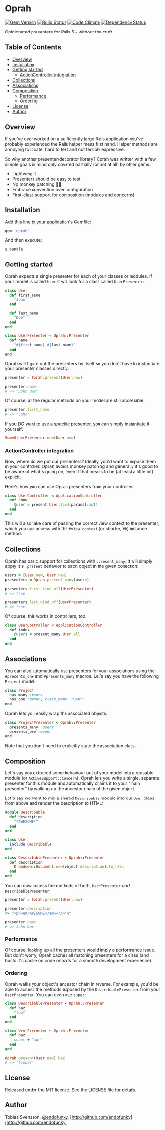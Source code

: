 # Oprah

[![Gem Version](https://badge.fury.io/rb/oprah.svg)](https://badge.fury.io/rb/oprah)
[![Build Status](https://travis-ci.org/endofunky/oprah.svg)](https://travis-ci.org/endofunky/oprah)
[![Code Climate](https://codeclimate.com/github/endofunky/oprah.svg)](https://codeclimate.com/github/endofunky/oprah)
[![Dependency Status](https://gemnasium.com/badges/github.com/endofunky/oprah.svg)](https://gemnasium.com/github.com/endofunky/oprah)

Opinionated presenters for Rails 5 - without the cruft.

## Table of Contents

* [Overview](#overview)
* [Installation](#installation)
* [Getting started](#getting-started)
  + [ActionController integration](#actioncontroller-integration)
* [Collections](#collections)
* [Associations](#associations)
* [Composition](#composition)
  + [Performance](#performance)
  + [Ordering](#ordering)
* [License](#license)
* [Author](#author)

## Overview

If you've ever worked on a sufficiently large Rails application you've probably
experienced the Rails helper mess first hand. Helper methods are annoying to
locate, hard to test and not terribly expressive.

So why another presenter/decorator library? Oprah was written with a few simple
goals in mind only covered partially (or not at all) by other gems:

- Lightweight
- Presenters should be easy to test
- No monkey patching :monkey::gun:
- Embrace convention over configuration
- First-class support for composition (modules and concerns)

## Installation

Add this line to your application's Gemfile:

``` ruby
gem 'oprah'
```

And then execute:

```
$ bundle
```

## Getting started

Oprah expects a single presenter for each of your classes or modules. If your
model is called `User` it will look for a class called `UserPresenter`:

``` ruby
class User
  def first_name
    "John"
  end

  def last_name
    "Doe"
  end
end

class UserPresenter < Oprah::Presenter
  def name
    "#{first_name} #{last_name}"
  end
end
```

Oprah will figure out the presenters by itself so you don't have to instantiate
your presenter classes directly:

``` ruby
presenter = Oprah.present(User.new)

presenter.name
# => "John Doe"

```

Of course, all the regular methods on your model are still accessible:

``` ruby
presenter.first_name
# => "John"
```

If you *DO* want to use a specific presenter, you can simply instantiate it
yourself:

``` ruby
SomeOtherPresenter.new(User.new)
```

### ActionController integration

Now, where do we put our presenters? Ideally, you'd want to expose them in your
controller. Oprah avoids monkey patching and generally it's good to be aware of
what's going on, even if that means to be (at least a little bit) explicit.

Here's how you can use Oprah presenters from your controller:

``` ruby
class UserController < ApplicationController
  def show
    @user = present User.find(params[:id])
  end
end
```

This will also take care of passing the correct view context to the presenter,
which you can access with the `#view_context` (or shorter, `#h`) instance
method.

## Collections

Oprah has basic support for collections with `.present_many`. It will simply
apply it's `.present` behavior to each object in the given collection:

``` ruby
users = [User.new, User.new]
presenters = Oprah.present_many(users)

presenters.first.kind_of?(UserPresenter)
# => true

presenters.last.kind_of?(UserPresenter)
# => true
```

Of course, this works in controllers, too:

``` ruby
class UserController < ApplicationController
  def index
    @users = present_many User.all
  end
end
```

## Associations

You can also automatically use presenters for your associations using the
`#presents_one` and `#presents_many` macros. Let's say you have the following
`Project` model:

``` ruby
class Project
  has_many :users
  has_one :owner, class_name: "User"
end
```

Oprah lets you easily wrap the associated objects:

``` ruby
class ProjectPresenter < Oprah::Presenter
  presents_many :users
  presents_one :owner
end
```

Note that you don't need to explicitly state the association class.

## Composition

Let's say you extraced some behaviour out of your model into a reusable module (or
`ActiveSupport::Concern`). Oprah lets you write a single, separate presenter for
this module and automatically chains it to your "main presenter" by walking up the
ancestor chain of the given object.

Let's say we want to mix a shared `Describable` module into our `User` class from
above and render the description to HTML:


``` ruby
module Describable
  def description
    "*AWESOME*"
  end
end

class User
  include Describable
end

class DescribablePresenter < Oprah::Presenter
  def description
    Kramdown::Document.new(object.description).to_html
  end
end
```

You can now access the methods of both, `UserPresenter` *and*
`DescribablePresenter`:

``` ruby
presenter = Oprah.present(User.new)

presenter.description
=> "<p><em>AWESOME</em></p>\n"

presenter.name
# => John Doe
```

### Performance

Of course, looking up all the presenters would imply a performance issue. But
don't worry, Oprah caches all matching presenters for a class (and busts it's
cache on code reloads for a smooth development experience).

### Ordering

Oprah walks your object's ancestor chain in reverse. For example, you'd be
able to access the methods exposed by the `DescribablePresenter` from your
`UserPresenter`. You can even use `super`:

``` ruby
class DescribablePresenter < Oprah::Presenter
  def baz
    "foo"
  end
end

class UserPresenter < Oprah::Presenter
  def baz
    super + "bar"
  end
end

Oprah.present(User.new).baz
# => "foobar"
```

## License

Released under the MIT license. See the LICENSE file for details.

## Author

Tobias Svensson, [@endofunky](https://twitter.com/endofunky), [http://github.com/endofunky](http://github.com/endofunky)
